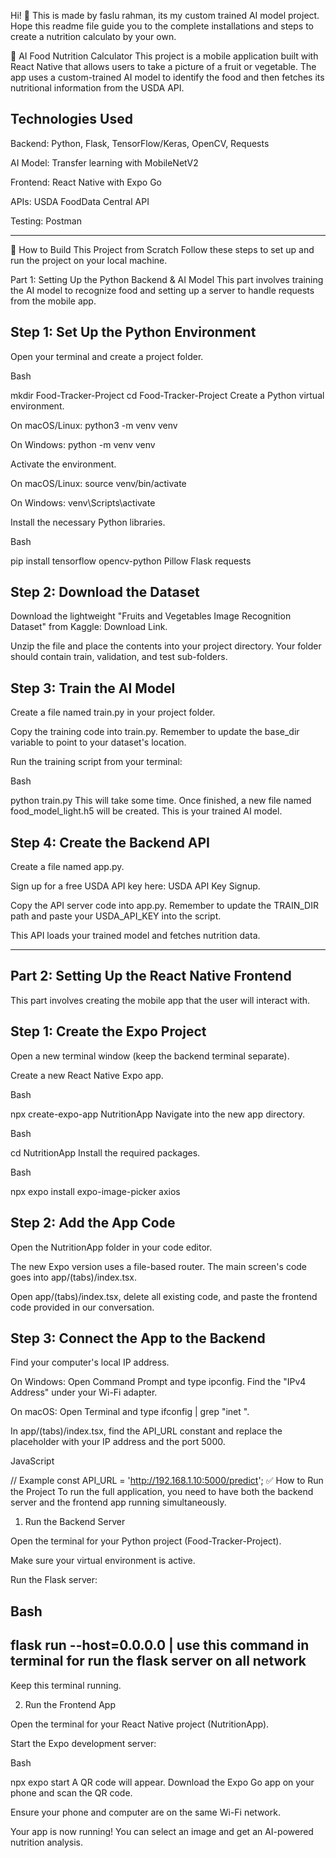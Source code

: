 Hi! 👋
This is made by faslu rahman, its my custom trained AI model project.
Hope this readme file guide you to the complete installations and steps to create a nutrition calculato by your own.


🍏 AI Food Nutrition Calculator
This project is a mobile application built with React Native that allows users to take a picture of a fruit or vegetable. The app uses a custom-trained AI model to identify the food and then fetches its nutritional information from the USDA API.

Technologies Used
------------------------
Backend: Python, Flask, TensorFlow/Keras, OpenCV, Requests

AI Model: Transfer learning with MobileNetV2

Frontend: React Native with Expo Go

APIs: USDA FoodData Central API

Testing: Postman

------------------------------------------------------------------------------------------------------------

🚀 How to Build This Project from Scratch
Follow these steps to set up and run the project on your local machine.

Part 1: Setting Up the Python Backend & AI Model
This part involves training the AI model to recognize food and setting up a server to handle requests from the mobile app.

Step 1: Set Up the Python Environment
-------------------------------------
Open your terminal and create a project folder.

Bash

mkdir Food-Tracker-Project
cd Food-Tracker-Project
Create a Python virtual environment.

On macOS/Linux: python3 -m venv venv

On Windows: python -m venv venv

Activate the environment.

On macOS/Linux: source venv/bin/activate

On Windows: venv\Scripts\activate

Install the necessary Python libraries.

Bash

pip install tensorflow opencv-python Pillow Flask requests

Step 2: Download the Dataset
--------------------------------
Download the lightweight "Fruits and Vegetables Image Recognition Dataset" from Kaggle: Download Link.

Unzip the file and place the contents into your project directory. Your folder should contain train, validation, and test sub-folders.

Step 3: Train the AI Model
--------------------------
Create a file named train.py in your project folder.

Copy the training code into train.py. Remember to update the base_dir variable to point to your dataset's location.

Run the training script from your terminal:

Bash

python train.py
This will take some time. Once finished, a new file named food_model_light.h5 will be created. This is your trained AI model.

Step 4: Create the Backend API
------------------------------
Create a file named app.py.

Sign up for a free USDA API key here: USDA API Key Signup.

Copy the API server code into app.py. Remember to update the TRAIN_DIR path and paste your USDA_API_KEY into the script.

This API loads your trained model and fetches nutrition data.

-------------------------------------------------------------------------------------------------------------

Part 2: Setting Up the React Native Frontend
---------------------------------------------------------------------
This part involves creating the mobile app that the user will interact with.

Step 1: Create the Expo Project
---------------------------------
Open a new terminal window (keep the backend terminal separate).

Create a new React Native Expo app.

Bash

npx create-expo-app NutritionApp
Navigate into the new app directory.

Bash

cd NutritionApp
Install the required packages.

Bash

npx expo install expo-image-picker axios

Step 2: Add the App Code
-------------------------
Open the NutritionApp folder in your code editor.

The new Expo version uses a file-based router. The main screen's code goes into app/(tabs)/index.tsx.

Open app/(tabs)/index.tsx, delete all existing code, and paste the frontend code provided in our conversation.

Step 3: Connect the App to the Backend
---------------------------------------
Find your computer's local IP address.

On Windows: Open Command Prompt and type ipconfig. Find the "IPv4 Address" under your Wi-Fi adapter.

On macOS: Open Terminal and type ifconfig | grep "inet ".

In app/(tabs)/index.tsx, find the API_URL constant and replace the placeholder with your IP address and the port 5000.

JavaScript

// Example
const API_URL = 'http://192.168.1.10:5000/predict';
✅ How to Run the Project
To run the full application, you need to have both the backend server and the frontend app running simultaneously.

1. Run the Backend Server

Open the terminal for your Python project (Food-Tracker-Project).

Make sure your virtual environment is active.

Run the Flask server:

Bash
-----------------------------
flask run --host=0.0.0.0    | use this command in terminal for run the flask server on all network
-----------------------------

Keep this terminal running.

2. Run the Frontend App

Open the terminal for your React Native project (NutritionApp).

Start the Expo development server:

Bash

npx expo start
A QR code will appear. Download the Expo Go app on your phone and scan the QR code.

Ensure your phone and computer are on the same Wi-Fi network.

Your app is now running! You can select an image and get an AI-powered nutrition analysis.
